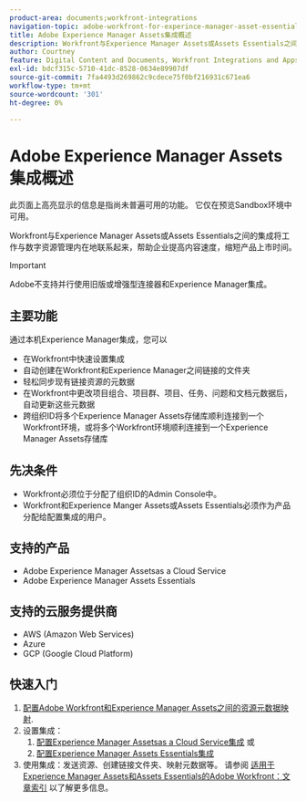 ```yaml
---
product-area: documents;workfront-integrations
navigation-topic: adobe-workfront-for-experince-manager-asset-essentials
title: Adobe Experience Manager Assets集成概述
description: Workfront与Experience Manager Assets或Assets Essentials之间的集成使组织可以将工作与数字资源管理内在地联系起来，提升内容速度，缩短产品上市时间。
author: Courtney
feature: Digital Content and Documents, Workfront Integrations and Apps
exl-id: bdcf315c-5710-41dc-8528-0634e89907df
source-git-commit: 7fa4493d269862c9cdece75f0bf216931c671ea6
workflow-type: tm+mt
source-wordcount: '301'
ht-degree: 0%

---
```


# Adobe Experience Manager Assets集成概述

<span class="preview">此页面上高亮显示的信息是指尚未普遍可用的功能。 它仅在预览Sandbox环境中可用。</span>

<!-- Audited: 12/2023 -->

Workfront与Experience Manager Assets或Assets Essentials之间的集成将工作与数字资源管理内在地联系起来，帮助企业提高内容速度，缩短产品上市时间。

>[!IMPORTANT]
>
>Adobe不支持并行使用旧版或增强型连接器和Experience Manager集成。

## 主要功能

通过本机Experience Manager集成，您可以

* 在Workfront中快速设置集成
* 自动创建在Workfront和Experience Manager之间链接的文件夹
* 轻松同步现有链接资源的元数据
* 在Workfront中更改项目组合、项目群、项目、任务、问题和文档元数据后，自动更新这些元数据
* 跨组织ID将多个Experience Manager Assets存储库顺利连接到一个Workfront环境，或将多个Workfront环境顺利连接到一个Experience Manager Assets存储库


## 先决条件

* Workfront必须位于分配了组织ID的Admin Console中。
* Workfront和Experience Manger Assets或Assets Essentials必须作为产品分配给配置集成的用户。


## 支持的产品

* Adobe Experience Manager Assetsas a Cloud Service
* Adobe Experience Manager Assets Essentials

## 支持的云服务提供商

* AWS (Amazon Web Services)
* Azure
* <span class="preview">GCP (Google Cloud Platform)</span>


## 快速入门

1. [配置Adobe Workfront和Experience Manager Assets之间的资源元数据映射](https://experienceleague.adobe.com/docs/experience-manager-cloud-service/content/assets/integrations/configure-asset-metadata-mapping.html?lang=en).
1. 设置集成：
   1. [配置Experience Manager Assetsas a Cloud Service集成](/help/quicksilver/administration-and-setup/configure-integrations/configure-aacs-integration.md)
或
   1. [配置Experience Manager Assets Essentials集成](/help/quicksilver/documents/adobe-workfront-for-experience-manager-assets-essentials/setup-asset-essentials.md)
1. 使用集成：发送资源、创建链接文件夹、映射元数据等。 请参阅 [适用于Experience Manager Assets和Assets Essentials的Adobe Workfront：文章索引](/help/quicksilver/documents/adobe-workfront-for-experience-manager-assets-essentials/workfront-for-aem-asset-essentials.md) 以了解更多信息。
